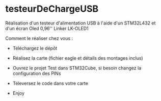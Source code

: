 # testeurDeChargeUSB
Réalisation d'un testeur d'alimentation USB à l'aide d'un STM32L432 et d'un écran Oled 0,96'' Linker LK-OLED1

Comment le réaliser chez vous :

- Téléchargez le dépôt

- Réalisez la carte (fichier eagle et détails des montages inclus)

- Ouvrez le projet Test dans STM32Cube, si besoin changez la configuration des PINs

- Téleversez le code dans votre carte

- Enjoy
